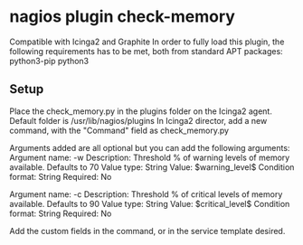 # nagios plugin check-memory
Compatible with Icinga2 and Graphite
In order to fully load this plugin, the following requirements has to be met, both from standard APT packages:
python3-pip
python3

## Setup
Place the check_memory.py in the plugins folder on the Icinga2 agent. Default folder is /usr/lib/nagios/plugins
In Icinga2 director, add a new command, with the "Command" field as check_memory.py

Arguments added are all optional but you can add the following arguments:
Argument name: -w
Description: Threshold % of warning levels of memory available. Defaults to 70
Value type: String
Value: \$warning_level\$
Condition format: String
Required: No

Argument name: -c
Description: Threshold % of critical levels of memory available. Defaults to 90
Value type: String
Value: \$critical_level\$
Condition format: String
Required: No


Add the custom fields in the command, or in the service template desired.
